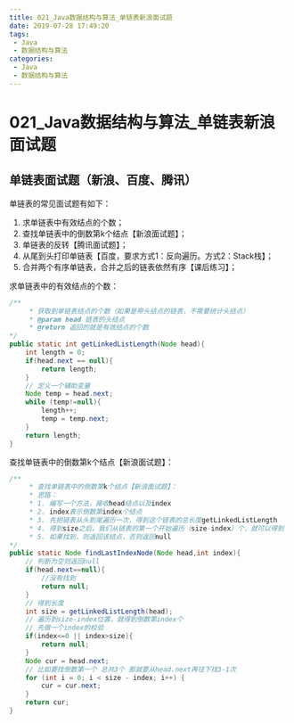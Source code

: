 ```yaml
---
title: 021_Java数据结构与算法_单链表新浪面试题
date: 2019-07-28 17:49:20
tags: 
 - Java
 - 数据结构与算法
categories:
 - Java
 - 数据结构与算法
---
```


# 021_Java数据结构与算法_单链表新浪面试题

## 单链表面试题（新浪、百度、腾讯）

单链表的常见面试题有如下：

1. 求单链表中有效结点的个数；
2. 查找单链表中的倒数第k个结点【新浪面试题】；
3. 单链表的反转【腾讯面试题】；
4. 从尾到头打印单链表【百度，要求方式1：反向遍历。方式2：Stack栈】；
5. 合并两个有序单链表，合并之后的链表依然有序【课后练习】；

求单链表中的有效结点的个数：

```java
/**
     * 获取到单链表结点的个数（如果是带头结点的链表，不需要统计头结点）
     * @param head 链表的头结点
     * @return 返回的就是有效结点的个数
*/
public static int getLinkedListLength(Node head){
    int length = 0;
    if(head.next == null){
        return length;
    }
    // 定义一个辅助变量
    Node temp = head.next;
    while (temp!=null){
        length++;
        temp = temp.next;
    }
    return length;
}
```

查找单链表中的倒数第k个结点【新浪面试题】：

```java
/**
     * 查找单链表中的倒数第k个结点【新浪面试题】：
     * 思路：
     * 1. 编写一个方法，接收head结点以及index
     * 2. index表示倒数第index个结点
     * 3. 先把链表从头到尾遍历一次，得到这个链表的总长度getLinkedListLength
     * 4. 得到size之后，我们从链表的第一个开始遍历（size-index）个，就可以得到
     * 5. 如果找到，则返回该结点，否则返回null
*/
public static Node findLastIndexNode(Node head,int index){
    // 判断为空则返回null
    if(head.next==null){
        //没有找到
        return null;
    }
    // 得到长度
    int size = getLinkedListLength(head);
    // 遍历到size-index位置，就得到倒数第index个
    // 先做一个index的校验
    if(index<=0 || index>size){
        return null;
    }
    Node cur = head.next;
    // 比如要找倒数第一个 总共3个 那就要从head.next再往下找3-1次
    for (int i = 0; i < size - index; i++) {
        cur = cur.next;
    }
    return cur;
}
```

